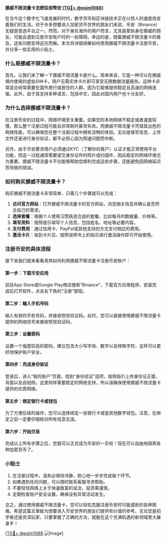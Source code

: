 **挪威不限流量卡怎麽註冊幣安 [[TG💪+ @esim1088](https://t.me/s/esim1088)]**

在当今这个数字化飞速发展的时代，数字货币和区块链技术正在以惊人的速度改变着我们的生活。对于许多想要进入加密货币世界的朋友们来说，币安（Binance）无疑是首选平台之一。然而，对于身处海外的用户而言，尤其是那些身在挪威的朋友，可能会遇到注册币安账户时的一些障碍。幸运的是，随着挪威不限流量卡的普及，这些问题变得迎刃而解。本文将详细讲解如何使用挪威不限流量卡注册币安，并分享一些实用的小贴士。

### 什么是挪威不限流量卡？

首先，让我们来了解一下挪威不限流量卡是什么。简单来说，它是一种可以在挪威境内使用的虚拟SIM卡，用户无需实体卡片即可享受无限数据流量服务。这种卡非常适合经常需要在国外旅行或居住的人群，因为它能够提供稳定且高速的网络连接。此外，由于其支持多种语言，包括中文，因此对国内用户也十分友好。

### 为什么选择挪威不限流量卡？

在注册币安的过程中，网络环境至关重要。如果您的本地网络不稳定或者速度较慢，那么整个注册过程可能会非常耗时甚至失败。而挪威不限流量卡凭借其出色的网络性能，可以确保您在整个注册过程中拥有流畅的体验。无论是填写信息、上传文件还是进行身份验证，都不必担心因为网速问题而中断。

另外，由于币安要求用户必须通过KYC（了解你的客户）认证才能正常使用平台功能，而这一过程通常需要提交身份证件的照片或扫描件，因此稳定的网络环境尤为重要。挪威不限流量卡不仅能够帮助您顺利完成这些步骤，还能避免因网络延迟而导致的错误。

### 如何购买挪威不限流量卡？

购买挪威不限流量卡非常简单，只需几个步骤就可以完成：

1. **访问官方网站**：打开挪威不限流量卡的官方网站，浏览相关信息并确认是否符合自己的需求。
2. **选择套餐**：根据个人使用习惯挑选合适的套餐，比如每月的数据量、价格等。
3. **填写资料**：按照提示填写个人信息，包括姓名、地址等必要内容。
4. **支付费用**：通过信用卡、PayPal或其他支持的方式支付相应的费用。
5. **激活卡片**：收到卡片后，按照说明书上的指示进行激活操作即可开始使用。

### 注册币安的具体流程

接下来我们就来看看具体如何利用挪威不限流量卡注册币安账户：

#### 第一步：下载币安应用
前往App Store或Google Play商店搜索“Binance”，下载官方应用程序。安装完成后打开软件，点击右下角的“注册”按钮。

#### 第二步：输入手机号码
输入有效的手机号码，并接收短信验证码。此时，您可以直接使用挪威不限流量卡提供的网络信号来接收短信验证码。

#### 第三步：设置密码
设置一个强度较高的密码，建议包含大小写字母、数字以及特殊字符，这样可以更好地保护账户安全。

#### 第四步：完成身份验证
登录后，进入“我的账户”页面，找到“身份验证”选项，按照指引上传身份证正面、背面以及自拍照。这里同样需要稳定的网络支持，所以请确保使用挪威不限流量卡提供的优质网络。

#### 第五步：绑定银行卡或钱包
为了方便后续的操作，您可以选择绑定一张银行卡或是其他数字钱包。注意，在绑定之前一定要仔细核对所有信息无误。

#### 第六步：开始交易
完成以上所有步骤之后，您就可以正式成为币安的一员啦！现在可以自由地探索各种加密货币了。

### 小贴士

1. 在注册过程中，请务必保持冷静，耐心地一步步完成每个环节。
2. 如果遇到任何问题，可以随时联系客服寻求帮助。
3. 不要轻信网络上关于快速致富的说法，投资需谨慎。
4. 定期检查账户安全设置，确保没有异常活动发生。

总之，通过使用挪威不限流量卡，您可以轻松克服注册币安时可能遇到的各种困难。希望这篇文章能为想要进入币安世界的朋友们提供有价值的参考。无论您是初学者还是资深玩家，只要掌握了正确的方法，就能在这个充满机遇的新领域里大展身手！

[[TG💪+ @esim1088](https://t.me/s/esim1088) ![Image](https://i.postimg.cc/4NQfJmqS/Snipaste-2025-05-13-00-14-12.png)]